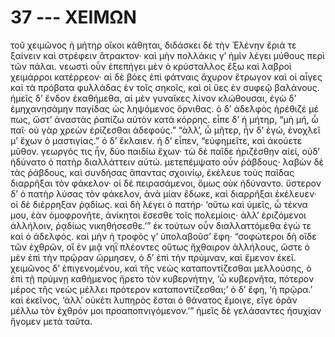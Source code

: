 
# 37 --- ΧΕΙΜΩΝ

τοῦ χειμῶνος ἡ μήτηρ οἴκοι κάθηται, διδάσκει δὲ
τὴν Ἑλένην ἔριά τε ξαίνειν καὶ στρέφειν ἄτρακτον·
καὶ μὴν πολλάκις γ’ ἡμῖν λέγει μύθους περὶ τῶν
πάλαι. νεωστὶ οὖν ἐπεπήγει μὲν ὁ κρύσταλλος ἔξω
καὶ λαβροὶ χειμάρροι κατέρρεον· αἱ δὲ βόες ἐπὶ
φάτναις ἄχυρον ἔτρωγον καὶ οἱ αἶγες καὶ τὰ πρόβατα
φυλλάδας ἐν τοῖς σηκοῖς, καὶ οἱ ὕες ἐν συφεῷ βαλάνους.
ἡμεῖς δ’ ἔνδον ἐκαθήμεθα, αἱ μὲν γυναῖκες
λίνον κλώθουσαι, ἐγὼ δ’ ἐμηχανησάμην παγίδας ὡς
ληψόμενος ὄρνιθας. ὁ δ’ ἀδελφὸς ἠρέθιζέ μέ πως, 
ὥστ’ ἀναστὰς ῥαπίζω αὐτὸν κατὰ κόρρης. εἶπε δ’ ἡ
μήτηρ, “μὴ μή, ὦ παῖ· οὐ γὰρ χρεὼν ἐρίζεσθαι
ἀδεφούς.” “ἀλλ’, ὦ μῆτερ, ἦν δ’ ἐγώ, ἐνοχλεῖ μ’
ἔχων ὁ μαστιγίας.” ὁ δ’ ἔκλαιεν. ἡ δ’ εἶπεν, “εὐφημεῖτε,
καὶ ἀκούετε μῦθον. γεωργός τις ἦν, δύο
παιδίω ἔχων· τὼ δὲ παῖδε ἡριζέσθην αἰεί, οὐδ’ ἠδύνατο
ὁ πατὴρ διαλλάττειν αὐτώ. μετεπέμψατο οὖν ῥάβδους·
λαβὼν δὲ τὰς ῥάβδους, καὶ συνδήσας ἅπαντας
σχοινίῳ, ἐκέλευε τοὺς παῖδας διαρρῆξαι τὸν φάκελον·
οἱ δὲ πειρασάμενοι, ὅμως οὐκ ἠδύναντο. ὕστερον δ’ ὁ
πατὴρ λύσας τὸν φάκελον, ἀνὰ μίαν ἔδωκε, καὶ
διαρρῆξαι ἐκέλευεν· οἱ δὲ διέρρηξαν ῥᾳδίως. καὶ
δὴ λέγει ὁ πατήρ· ‘οὕτω καὶ ὑμεῖς, ὦ τέκνα
μου, ἐὰν ὁμοφρονῆτε, ἀνίκητοι ἔσεσθε τοῖς πολεμίοις·
ἀλλ’ ἐριζόμενοι ἀλλήλοιν, ῥᾳδίως νικηθήσεσθε.’” ἐκ
τούτων οὖν διαλλαττόμεθα ἐγὼ τε καὶ ὁ ἀδελφός.
καὶ μὴν ἡ τροφός γ’ ὑπολαβοῦσ’ ἔφη· “σοφώτεροι δὴ
οἵδε τῶν ἐχθρῶν, οἳ ἐν μιᾷ νηῒ πλέοντες οὕτως
ἤχθαιρον ἀλλήλους, ὥστε ὁ μὲν ἐπὶ τὴν πρῷραν
ὥρμησεν, ὁ δ’ ἐπὶ τὴν πρύμναν, καὶ ἔμενον ἐκεῖ.
χειμῶνος δ’ ἐπιγενομένου, καὶ τῆς νεὼς καταποντίζεσθαι
μελλούσης, ὁ ἐπὶ τῇ πρύμνῃ καθήμενος ἤρετο τὸν
κυβερνήτην, ‘ὦ κυβερνῆτα, πότερον μέρος τῆς νεὼς
μέλλει πρότερον καταποντίζεσθαι;’ ὁ δ’ ἔφη, ‘ἡ πρῷρα.’
καὶ ἐκεῖνος, ‘ἀλλ’ οὐκέτι λυπηρὸς ἔσται ὁ θάνατος
ἔμοιγε, εἴγε ὁρᾶν μέλλω τὸν ἐχθρόν μοι προαποπνιγόμενον.’”
ἡμεῖς δὲ γελάσαντες ἡσυχίαν ἤγομεν μετὰ
ταῦτα.

